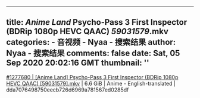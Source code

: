 
---
title: _Anime Land_ Psycho-Pass 3 First Inspector (BDRip 1080p HEVC QAAC) _59031579_.mkv
categories: 
    - 音视频
    - Nyaa - 搜索结果
author: Nyaa - 搜索结果
comments: false
date: Sat, 05 Sep 2020 20:02:16 GMT
thumbnail: ''
---

<div>   
<a href="https://nyaa.si/view/1277680">#1277680 | [Anime Land] Psycho-Pass 3 First Inspector (BDRip 1080p HEVC QAAC) [59031579].mkv</a> | 6.6 GiB | Anime - English-translated | dda7076498750eecb726d6969a781567ed0285df  
</div>
            